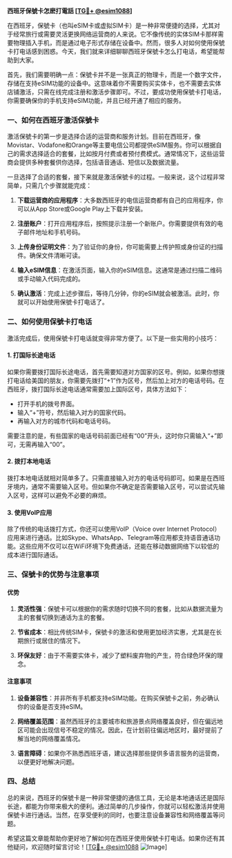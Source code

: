 **西班牙保號卡怎麽打電話 [[TG💪+ @esim1088](https://t.me/s/esim1088)]**

在西班牙，保號卡（也叫eSIM卡或虚拟SIM卡）是一种非常便捷的选择，尤其对于经常旅行或需要灵活更换网络运营商的人来说。它不像传统的实体SIM卡那样需要物理插入手机，而是通过电子形式存储在设备中。然而，很多人对如何使用保號卡打电话感到困惑。今天，我们就来详细聊聊西班牙保號卡怎么打电话，希望能帮助到大家。

首先，我们需要明确一点：保號卡并不是一张真正的物理卡，而是一个数字文件，存储在支持eSIM功能的设备中。这意味着你不需要购买实体卡，也不需要去实体店铺激活，只需在线完成注册和激活步骤即可。不过，要成功使用保號卡打电话，你需要确保你的手机支持eSIM功能，并且已经开通了相应的服务。

### 一、如何在西班牙激活保號卡

激活保號卡的第一步是选择合适的运营商和服务计划。目前在西班牙，像Movistar、Vodafone和Orange等主要电信公司都提供eSIM服务。你可以根据自己的需求选择适合的套餐，比如按月付费或者预付费模式。通常情况下，这些运营商会提供多种套餐供你选择，包括语音通话、短信以及数据流量。

一旦选择了合适的套餐，接下来就是激活保號卡的过程。一般来说，这个过程非常简单，只需几个步骤就能完成：

1. **下载运营商的应用程序**：大多数西班牙的电信运营商都有自己的应用程序，你可以从App Store或Google Play上下载并安装。
   
2. **注册账户**：打开应用程序后，按照提示注册一个新账户。你需要提供有效的电子邮件地址和手机号码。

3. **上传身份证明文件**：为了验证你的身份，你可能需要上传护照或身份证的扫描件。确保文件清晰可读。

4. **输入eSIM信息**：在激活页面，输入你的eSIM信息。这通常是通过扫描二维码或手动输入代码完成的。

5. **确认激活**：完成上述步骤后，等待几分钟，你的eSIM就会被激活。此时，你就可以开始使用保號卡打电话了。

### 二、如何使用保號卡打电话

激活完成后，使用保號卡打电话就变得非常方便了。以下是一些实用的小技巧：

#### 1. 打国际长途电话

如果你需要拨打国际长途电话，首先需要知道对方国家的区号。例如，如果你想拨打电话给美国的朋友，你需要先拨打“+1”作为区号，然后加上对方的电话号码。在西班牙，拨打国际长途电话通常需要加上国际区号，具体方法如下：

- 打开手机的拨号界面。
- 输入“+”符号，然后输入对方的国家代码。
- 再输入对方的城市代码和电话号码。

需要注意的是，有些国家的电话号码前面已经有“00”开头，这时你只需输入“+”即可，无需再输入“00”。

#### 2. 拨打本地电话

拨打本地电话就相对简单多了。只需直接输入对方的电话号码即可。如果是在西班牙境内，通常不需要输入区号。但如果你不确定是否需要输入区号，可以尝试先输入区号，这样可以避免不必要的麻烦。

#### 3. 使用VoIP应用

除了传统的电话拨打方式，你还可以使用VoIP（Voice over Internet Protocol）应用来进行通话。比如Skype、WhatsApp、Telegram等应用都支持语音通话功能。这些应用不仅可以在WiFi环境下免费通话，还能在移动数据网络下以较低的成本进行国际通话。

### 三、保號卡的优势与注意事项

#### 优势

1. **灵活性强**：保號卡可以根据你的需求随时切换不同的套餐，比如从数据流量为主的套餐切换到通话为主的套餐。
   
2. **节省成本**：相比传统SIM卡，保號卡的激活和使用更加经济实惠，尤其是在长期旅行或居住的情况下。

3. **环保友好**：由于不需要实体卡，减少了塑料废弃物的产生，符合绿色环保的理念。

#### 注意事项

1. **设备兼容性**：并非所有手机都支持eSIM功能。在购买保號卡之前，务必确认你的设备是否支持eSIM。

2. **网络覆盖范围**：虽然西班牙的主要城市和旅游景点网络覆盖良好，但在偏远地区可能会出现信号不稳定的情况。因此，在计划前往偏远地区时，最好提前了解当地的网络覆盖情况。

3. **语言障碍**：如果你不熟悉西班牙语，建议选择那些提供多语言服务的运营商，以便更好地解决问题。

### 四、总结

总的来说，西班牙的保號卡是一种非常便捷的通信工具，无论是本地通话还是国际长途，都能为你带来极大的便利。通过简单的几步操作，你就可以轻松激活并使用保號卡进行通话。当然，在享受便利的同时，也要注意设备兼容性和网络覆盖等问题。

希望这篇文章能帮助你更好地了解如何在西班牙使用保號卡打电话。如果你还有其他疑问，欢迎随时留言讨论！[[TG💪+ @esim1088](https://t.me/s/esim1088) ![Image](https://i.postimg.cc/4NQfJmqS/Snipaste-2025-05-13-00-14-12.png)]